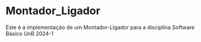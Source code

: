 # Montador_Ligador
Este é a implementação de um Montador-LIgador para a disciplina Software Básico UnB 2024-1
